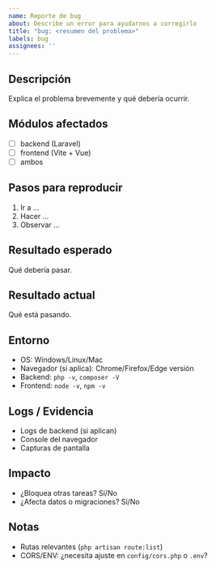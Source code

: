 ```yaml
---
name: Reporte de bug
about: Describe un error para ayudarnos a corregirlo
title: "bug: <resumen del problema>"
labels: bug
assignees: ''
---
```


## Descripción
Explica el problema brevemente y qué debería ocurrir.

## Módulos afectados
- [ ] backend (Laravel)
- [ ] frontend (Vite + Vue)
- [ ] ambos

## Pasos para reproducir
1. Ir a ...
2. Hacer ...
3. Observar ...

## Resultado esperado
Qué debería pasar.

## Resultado actual
Qué está pasando.

## Entorno
- OS: Windows/Linux/Mac
- Navegador (si aplica): Chrome/Firefox/Edge versión
- Backend: `php -v`, `composer -V`
- Frontend: `node -v`, `npm -v`

## Logs / Evidencia
- Logs de backend (si aplican)
- Console del navegador
- Capturas de pantalla

## Impacto
- ¿Bloquea otras tareas? Sí/No
- ¿Afecta datos o migraciones? Sí/No

## Notas
- Rutas relevantes (`php artisan route:list`)
- CORS/ENV: ¿necesita ajuste en `config/cors.php` o `.env`?